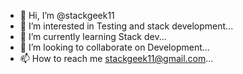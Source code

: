- 👋 Hi, I’m @stackgeek11
- 👀 I’m interested in Testing and stack development...
- 🌱 I’m currently learning Stack dev...
- 💞️ I’m looking to collaborate on Development...
- 📫 How to reach me stackgeek11@gmail.com...

<!---
stackgeek11/stackgeek11 is a ✨ special ✨ repository because its `README.md` (this file) appears on your GitHub profile.
You can click the Preview link to take a look at your changes.
--->
